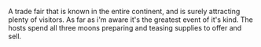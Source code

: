 A trade fair that is known in the entire continent, and is surely attracting plenty of visitors.
As far as i'm aware it's the greatest event of it's kind. 
The hosts spend all three moons preparing and teasing supplies to offer and sell. 